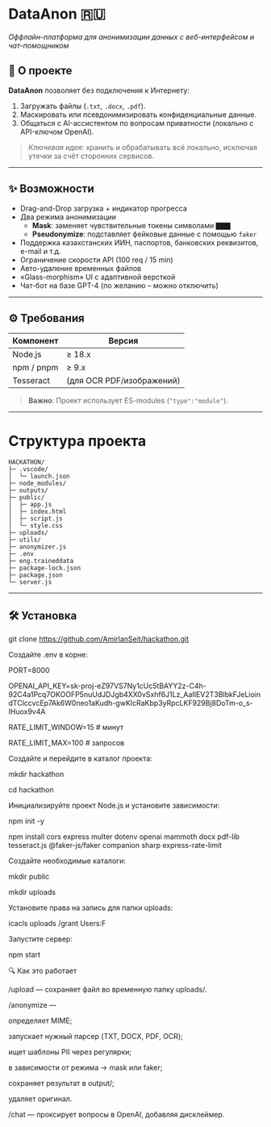 # DataAnon 🇷🇺  
*Оффлайн-платформа для анонимизации данных с веб-интерфейсом и чат-помощником*

## 🚀 О проекте  
**DataAnon** позволяет без подключения к Интернету:  

1. Загружать файлы (`.txt`, `.docx`, `.pdf`).  
2. Маскировать или псевдонимизировать конфиденциальные данные.  
3. Общаться с AI-ассистентом по вопросам приватности (локально с API-ключом OpenAI).  

> *Ключевая идея*: хранить и обрабатывать всё локально, исключая утечки за счёт сторонних сервисов.

---

## ✨ Возможности
- Drag-and-Drop загрузка + индикатор прогресса  
- Два режима анонимизации  
  - **Mask**: заменяет чувствительные токены символами `████`  
  - **Pseudonymize**: подставляет фейковые данные с помощью `faker`  
- Поддержка казахстанских ИИН, паспортов, банковских реквизитов, e-mail и т.д.  
- Ограничение скорости API (100 req / 15 min)  
- Авто-удаление временных файлов  
- «Glass-morphism» UI с адаптивной версткой  
- Чат-бот на базе GPT-4 (по желанию – можно отключить)

---

## ⚙️ Требования

| Компонент | Версия |
|-----------|--------|
| Node.js   | ≥ 18.x |
| npm / pnpm| ≥ 9.x  |
| Tesseract | (для OCR PDF/изображений) |

> **Важно**: Проект использует ES-modules (`"type":"module"`).

---

# Структура проекта

```text
HACKATHON/
├─ .vscode/
│  └─ launch.json
├─ node_modules/
├─ outputs/
├─ public/
│  ├─ app.js
│  ├─ index.html
│  ├─ script.js
│  └─ style.css
├─ uploads/
├─ utils/
├─ anonymizer.js
├─ .env
├─ eng.traineddata
├─ package-lock.json
├─ package.json
└─ server.js
```
---

## 🛠️ Установка

git clone https://github.com/AmirlanSeit/hackathon.git

Создайте .env в корне:

PORT=8000

OPENAI_API_KEY=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

RATE_LIMIT_WINDOW=15    # минут

RATE_LIMIT_MAX=100      # запросов

Создайте и перейдите в каталог проекта:

mkdir hackathon

cd hackathon

Инициализируйте проект Node.js и установите зависимости:

npm init -y

npm install cors express multer dotenv openai mammoth docx pdf-lib tesseract.js @faker-js/faker companion sharp express-rate-limit

Создайте необходимые каталоги:

mkdir public

mkdir uploads

Установите права на запись для папки uploads:

icacls uploads /grant Users:F

Запустите сервер:

npm start

🔍 Как это работает

/upload — сохраняет файл во временную папку uploads/.

/anonymize —

определяет MIME;

запускает нужный парсер (TXT, DOCX, PDF, OCR);

ищет шаблоны PII через регулярки;

в зависимости от режима → mask или faker;

сохраняет результат в output/;

удаляет оригинал.

/chat — проксирует вопросы в OpenAI, добавляя дисклеймер.
